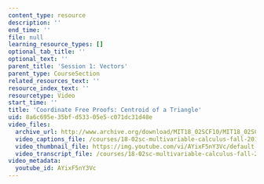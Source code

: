 ```yaml
---
content_type: resource
description: ''
end_time: ''
file: null
learning_resource_types: []
optional_tab_title: ''
optional_text: ''
parent_title: 'Session 1: Vectors'
parent_type: CourseSection
related_resources_text: ''
resource_index_text: ''
resourcetype: Video
start_time: ''
title: 'Coordinate Free Proofs: Centroid of a Triangle'
uid: 8a6c695e-35bf-d533-05e5-c071dc31d48e
video_files:
  archive_url: http://www.archive.org/download/MIT18_02SCF10/MIT18_02SCF10Rec_01_300k.mp4
  video_captions_file: /courses/18-02sc-multivariable-calculus-fall-2010/ee34b06af846562b840d750d0d346630_AYixF5nY3Vc.vtt
  video_thumbnail_file: https://img.youtube.com/vi/AYixF5nY3Vc/default.jpg
  video_transcript_file: /courses/18-02sc-multivariable-calculus-fall-2010/1de388ae43151f82a3fd76049a2f033b_AYixF5nY3Vc.pdf
video_metadata:
  youtube_id: AYixF5nY3Vc
---
```

